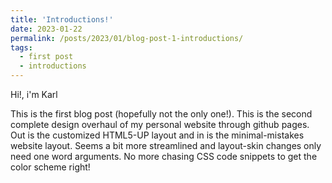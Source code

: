 ```yaml
---
title: 'Introductions!'
date: 2023-01-22
permalink: /posts/2023/01/blog-post-1-introductions/
tags:
  - first post
  - introductions
---
```

Hi!, i'm Karl

This is the first blog post (hopefully not the only one!). This is the second complete design overhaul of my personal website through github pages. Out is the customized HTML5-UP layout and in is the minimal-mistakes website layout. Seems a bit more streamlined and layout-skin changes only need one word arguments. No more chasing CSS code snippets to get the color scheme right!